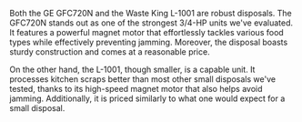 Both the GE GFC720N and the Waste King L-1001 are robust disposals. The GFC720N stands out as one of the strongest 3/4-HP units we've evaluated. It features a powerful magnet motor that effortlessly tackles various food types while effectively preventing jamming. Moreover, the disposal boasts sturdy construction and comes at a reasonable price. 

On the other hand, the L-1001, though smaller, is a capable unit. It processes kitchen scraps better than most other small disposals we've tested, thanks to its high-speed magnet motor that also helps avoid jamming. Additionally, it is priced similarly to what one would expect for a small disposal.